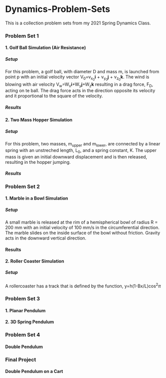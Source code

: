# Dynamics-Problem-Sets
This is a collection problem sets from my 2021 Spring Dynamics Class.

### Problem Set 1

#### 1. Golf Ball Simulation (Air Resistance)

##### Setup
For this problem, a golf ball, with diameter D and mass m, is launched from point p with an initial velocity vector V<sub>0</sub>=v<sub>x<sub>0</sub></sub>**i** + v<sub>y<sub>0</sub></sub>**j** + v<sub>z<sub>0</sub></sub>**k**. The wind is blowing with air velocity V<sub>w</sub>=W<sub>x</sub>**i**+W<sub>y</sub>**j**+W<sub>z</sub>**k** resulting in a drag force, F<sub>D</sub>, acting on te ball. The drag force acts in the direction opposite its velocity and it proportional to the square of the velocity.

##### Results

#### 2. Two Mass Hopper Simulation

##### Setup
For this problem, two masses, m<sub>upper</sub> and m<sub>lower</sub>, are connected by a linear spring with an unstreched length, L<sub>0</sub>, and a spring constant, K. The upper mass is given an initial downward displacement and is then released, resulting in the hopper jumping.

##### Results


### Problem Set 2

#### 1. Marble in a Bowl Simulation

##### Setup
A small marble is released at the rim of a hemispherical bowl of radius R = 200 mm with an initial velocity of 100 mm/s in the circumferential direction. The marble slides on the inside surface of the bowl without friction. Gravity acts in the downward vertical direction.

#### Results


#### 2. Roller Coaster Simulation

##### Setup
A rollercoaster has a track that is defined by the function, y=h(1-Bx/L)cos<sup>2</sup>$\pi$



### Problem Set 3

#### 1. Planar Pendulum

#### 2. 3D Spring Pendulum

### Problem Set 4

#### Double Pendulum

### Final Project

#### Double Pendulum on a Cart
